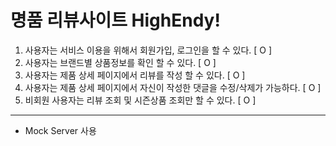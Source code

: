 # 명품 리뷰사이트 HighEndy!
1. 사용자는 서비스 이용을 위해서 회원가입, 로그인을 할 수 있다. [ O ]
2. 사용자는 브랜드별 상품정보를 확인 할 수 있다. [ O ]
3. 사용자는 제품 상세 페이지에서 리뷰를 작성 할 수 있다. [ O ]
4. 사용자는 제품 상세 페이지에서 자신이 작성한 댓글을 수정/삭제가 가능하다. [ O ]
5. 비회원 사용자는 리뷰 조회 및 시즌상품 조회만 할 수 있다. [ O ]
---
* Mock Server 사용
